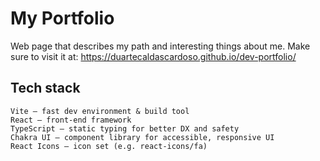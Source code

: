 # My Portfolio

Web page that describes my path and interesting things about me. Make sure to visit it at: https://duartecaldascardoso.github.io/dev-portfolio/

## Tech stack

    Vite – fast dev environment & build tool
    React – front-end framework
    TypeScript – static typing for better DX and safety
    Chakra UI – component library for accessible, responsive UI
    React Icons – icon set (e.g. react-icons/fa)
